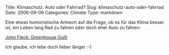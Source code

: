 Title: Klimaschutz: Auto oder Fahrrad?
Slug: klimaschutz-auto-oder-fahrrad
Date: 2006-09-06
Categories: Climate
Type: markdown

Eine etwas humoristische Antwort auf die Frage, ob es für das Klima besser ist, ein Leben lang Rad zu fahren oder doch eher Auto zu fahren:

[John Fleck: Greenhouse Guilt](http://www.inkstain.net/fleck/?p=1652)

Ich glaube, ich lebe doch lieber länger :-)

